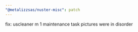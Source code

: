 ```yaml
---
"@metalizzsas/nuster-misc": patch
---
```


fix: uscleaner m 1 maintenance task pictures were in disorder
